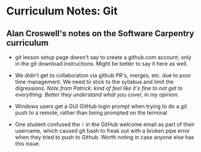 # Curriculum Notes: Git

## Alan Croswell's notes on the Software Carpentry curriculum

- git lesson setup page doesn't say to create a github.com
        account; only in the git download instructions. Might be
        better to say it here as well.

- We didn't get to collaboration via github PR's, merges, etc. due
        to poor time management. We need to stick to the syllabus and
        limit the digressions. *Note from Patrick: kind of feel like it's fine to not get to everything. Better they understand what you cover, in my opinion.*

- Windows users get a GUI GitHub login prompt when trying to do a
        git push to a remote, rather than being prompted on the
        terminal

- One student confused the `!` in the GitHub welcome email as part
        of their username, which caused git bash to freak out with a
        broken pipe error when they tried to push to Github. Worth
        noting in case anyone else has this issue.
